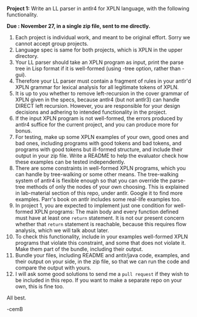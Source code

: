 <b>Project 1:</b> Write an LL parser in antlr4 for XPLN language, with the following functionality.

<b>Due : November 27, in a single zip file, sent to me directly.</b>

<ol>
  
<li>Each project is individual work, and meant to be original effort. Sorry we cannot accept group projects.
  
<li> Language spec is same for both projects, which is XPLN in the upper directory.

<li>Your LL parser should take an XPLN program as input, print the parse tree in Lisp format if it is well-formed (using -tree option, rather than -gui).

<li>Therefore your LL parser must contain a fragment of rules in your antlr'd XPLN grammar for lexical analysis for all
legitimate tokens of XPLN.

<li>It is up to you whether to remove left-recursion in the cover grammar of XPLN given in the specs, because
  antlr4 (but not antlr3) can handle DIRECT left recursion. However, you are responsible for your design
  decisions and adhering to intended functionality in the project.

<li>If the input XPLN program is not well-formed, the errors produced by antlr4 suffice for the current project, and you can produce more for bonus.

<li>For testing, make up some XPLN examples of your own, good ones and bad ones, including programs with good tokens and
bad tokens, and programs with good tokens but ill-formed structure, and include their output in your zip file.
Write a README to help the evaluator check how these examples can be tested independently.

<li>There are some constraints in well-formed XPLN programs, which you can handle by tree-walking or some other means.
The tree-walking system of antlr4 is flexible enough so that you can override the parse-tree methods of only the nodes of your own choosing. This is explained in lab-material section of this repo, under antlr. Google it to find more examples. Parr's book on antlr includes some real-life examples too.

<li>In project 1, you are expected to implement just one condition for well-formed XPLN programs: The main body and every function defined
must have at least one <code>return</code> statement. It is not our present concern whether that <code>return</code> statement is reachable, because this requires flow analysis, which we will talk about later.

<li>To check this functionality, include in your examples well-formed XPLN programs that violate this constraint, and some that does not violate it. Make them part of the bundle, including their output.

<li>Bundle your files, including README and antlr/java code, examples, and their output on your side, in the zip file, so that we can
run the code and compare the output with yours.
  
<li>I will ask some good solutions to send me a <code>pull request</code> if they wish to be included in this repo.
  If you want to make a separate repo on your own, this is fine too.
</ol>

All best.

-cemB
